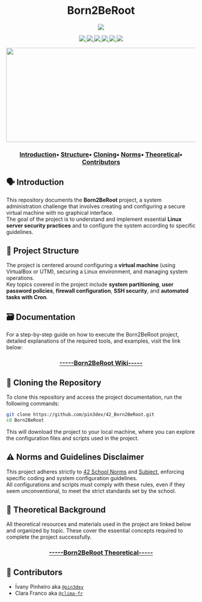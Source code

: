 <h1 align="center">Born2BeRoot</h1>
<p align="center"> 
  <img src="https://img.shields.io/badge/100-125-gray?style=for-the-badge&logo=42&logoColor=gray&labelColor=green"/>
</p>

<p align="center"> 
  <a href="https://github.com/pin3dev/42_Cursus/tree/main/library/#01-Born2BRoot">
    <img src="https://img.shields.io/badge/Virtualization-blue?style=for-the-badge&labelColor=blue&link=https%3A%2F%2Fgithub.com%2Fpin3dev%2F42_Cursus%2Ftree%2Fmain%2Flibrary%2F%2301-Born2BRoot"/>
    <img src="https://img.shields.io/badge/Partitioning-blue?style=for-the-badge&labelColor=blue&link=https%3A%2F%2Fgithub.com%2Fpin3dev%2F42_Cursus%2Ftree%2Fmain%2Flibrary%2F%2301-Born2BRoot"/>
    <img src="https://img.shields.io/badge/Password_Policy-blue?style=for-the-badge&labelColor=blue&link=https%3A%2F%2Fgithub.com%2Fpin3dev%2F42_Cursus%2Ftree%2Fmain%2Flibrary%2F%2301-Born2BRoot"/>
    <img src="https://img.shields.io/badge/SSH-blue?style=for-the-badge&labelColor=blue&link=https%3A%2F%2Fgithub.com%2Fpin3dev%2F42_Cursus%2Ftree%2Fmain%2Flibrary%2F%2301-Born2BRoot"/>
    <img src="https://img.shields.io/badge/Automation-blue?style=for-the-badge&labelColor=blue&link=https%3A%2F%2Fgithub.com%2Fpin3dev%2F42_Cursus%2Ftree%2Fmain%2Flibrary%2F%2301-Born2BRoot"/>
    <img src="https://img.shields.io/badge/Firewall-blue?style=for-the-badge&labelColor=blue&link=https%3A%2F%2Fgithub.com%2Fpin3dev%2F42_Cursus%2Ftree%2Fmain%2Flibrary%2F%2301-Born2BRoot"/>
  </a>
</p>

 <p align="center">
  <img src="https://files.gitbook.com/v0/b/gitbook-x-prod.appspot.com/o/spaces%2FrGPbW3XCn3Kl2phAAgvE%2Fuploads%2FwLr7nj7npMRk4E5XxdBd%2Fezgif-2-9d327d2a00.gif?alt=media&token=14d949a6-1638-4aff-abcc-2da7a848bcd5" width="600" height="250" />

<h3>
  <p align="center"> 
    <a href="https://github.com/pin3dev/42_Born2BeRoot/#introduction">Introduction</a>• 
    <a href="https://github.com/pin3dev/42_Born2BeRoot/#project-structure">Structure</a>• 
    <a href="https://github.com/pin3dev/42_Born2BeRoot/#cloning-the-repository">Cloning</a>• 
    <a href="https://github.com/pin3dev/42_Born2BeRoot/#norms-and-guidelines-disclaimer">Norms</a>• 
    <a href="https://github.com/pin3dev/42_Born2BeRoot/#theoretical-background">Theoretical</a>• 
    <a href="https://github.com/pin3dev/42_Born2BeRoot/#contributors">Contributors</a>
  </p>
</h3>

## 🗣️ Introduction

This repository documents the **Born2BeRoot** project, a system administration challenge that involves creating and configuring a secure virtual machine with no graphical interface.  
The goal of the project is to understand and implement essential **Linux server security practices** and to configure the system according to specific guidelines.  

## 🧬 Project Structure

The project is centered around configuring a **virtual machine** (using VirtualBox or UTM), securing a Linux environment, and managing system operations.  
Key topics covered in the project include **system partitioning**, **user password policies**, **firewall configuration**, **SSH security**, and **automated tasks with Cron**.

## 🗃️ Documentation

For a step-by-step guide on how to execute the Born2BeRoot project, detailed explanations of the required tools, and examples, visit the link below:
<h3 align="center"><a href="https://github.com/pin3dev/42_Born2BeRoot/wiki">-----Born2BeRoot Wiki-----</a></h3>

## 🫥 Cloning the Repository

To clone this repository and access the project documentation, run the following commands:

```bash
git clone https://github.com/pin3dev/42_Born2BeRoot.git
cd Born2BeRoot
```
This will download the project to your local machine, where you can explore the configuration files and scripts used in the project.

<!-- ## 🕹️ Execution and Configuration

### Virtual Machine Setup

The project is developed in **VirtualBox**, where you will set up a Linux distribution (Debian-based or CentOS).  
Follow the **Born2BeRoot subject** to configure your virtual machine with the appropriate security settings. 

### Configuration Overview

The key system configurations required for the project include:

- **Partitioning** using **LVM** (Logical Volume Manager).
- Implementing **password policies** to enforce strong credentials.
- Setting up and securing **SSH** access.
- Configuring **UFW** (Uncomplicated Firewall) or **FirewallD** for added security.
- Setting up **Cron jobs** to automate routine tasks.

## 🕹️ Usage Examples

After configuring the virtual machine, use the following to test and run the project:

1. Access the machine via SSH:
    ```bash
    ssh user@yourserverip
    ```

2. Check system logs, monitor activity, and manage security features as per the project requirements.

3. To ensure your setup is correct, you can run security checks using built-in Linux tools or external utilities as outlined in the tutorial.-->

## ⚠️ Norms and Guidelines Disclaimer

This project adheres strictly to [42 School Norms](https://github.com/pin3dev/42_Cursus/blob/b9cd0fe844ddb441d0b3efb98abcee92aee49535/assets/General/norme.en.pdf) and [Subject](https://github.com/pin3dev/42_Cursus/blob/4b2e9de9dfc1099a304bd0f972024b7afbdc2fbe/assets/Born2BeRoot/Rdm/born2beroot_en.subject.pdf), enforcing specific coding and system configuration guidelines.  
All configurations and scripts must comply with these rules, even if they seem unconventional, to meet the strict standards set by the school.

## 📖 Theoretical Background

All theoretical resources and materials used in the project are linked below and organized by topic. These cover the essential concepts required to complete the project successfully.  
<h3 align="center"><a href="https://github.com/pin3dev/42_Cursus/tree/main/library/#01-Born2BRoot">-----Born2BeRoot Theoretical-----</a></h3>

## 👥 Contributors

* Ívany Pinheiro aka [`@pin3dev`](https://github.com/pin3dev)
* Clara Franco aka [`@clima-fr`](https://github.com/clima-fr)

